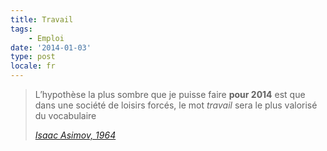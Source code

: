 ```yaml
---
title: Travail
tags:
    - Emploi
date: '2014-01-03'
type: post
locale: fr
---
```


> L’hypothèse la plus sombre que je puisse faire **pour 2014** est que dans une société de loisirs forcés, le mot *travail* sera le plus valorisé du vocabulaire
>
> <cite>[Isaac Asimov, 1964](http://www.framablog.org/index.php/post/2013/08/29/asimov-2014 "Comment Isaac Asimov voyait 2014 en 1964")</cite>
